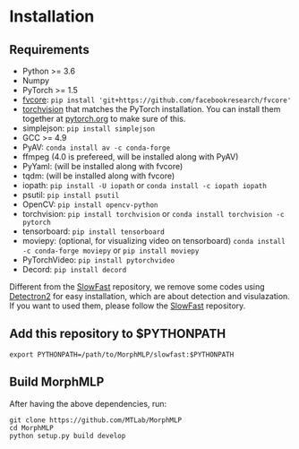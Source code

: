 # Installation

## Requirements
- Python >= 3.6
- Numpy
- PyTorch >= 1.5
- [fvcore](https://github.com/facebookresearch/fvcore/): `pip install 'git+https://github.com/facebookresearch/fvcore'`
- [torchvision](https://github.com/pytorch/vision/) that matches the PyTorch installation.
  You can install them together at [pytorch.org](https://pytorch.org) to make sure of this.
- simplejson: `pip install simplejson`
- GCC >= 4.9
- PyAV: `conda install av -c conda-forge`
- ffmpeg (4.0 is prefereed, will be installed along with PyAV)
- PyYaml: (will be installed along with fvcore)
- tqdm: (will be installed along with fvcore)
- iopath: `pip install -U iopath` or `conda install -c iopath iopath`
- psutil: `pip install psutil`
- OpenCV: `pip install opencv-python`
- torchvision: `pip install torchvision` or `conda install torchvision -c pytorch`
- tensorboard: `pip install tensorboard`
- moviepy: (optional, for visualizing video on tensorboard) `conda install -c conda-forge moviepy` or `pip install moviepy`
- PyTorchVideo: `pip install pytorchvideo`
- Decord: `pip install decord`

Different from the  [SlowFast](https://github.com/facebookresearch/SlowFast) repository, we remove some codes using  [Detectron2](https://github.com/facebookresearch/detectron2) for easy installation, which are about detection and visulazation. If you want to used them, please follow the [SlowFast](https://github.com/facebookresearch/SlowFast) repository.
## Add this repository to $PYTHONPATH
```shell
export PYTHONPATH=/path/to/MorphMLP/slowfast:$PYTHONPATH
```

## Build MorphMLP
After having the above dependencies, run:
```shell
git clone https://github.com/MTLab/MorphMLP
cd MorphMLP
python setup.py build develop
```

